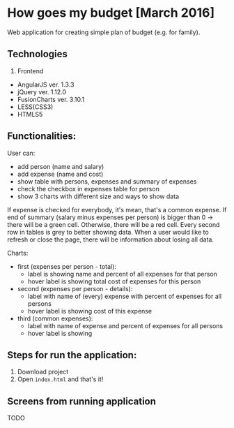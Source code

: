 # How goes my budget [March 2016]

Web application for creating simple plan of budget (e.g. for family).

## Technologies
1. Frontend
  - AngularJS ver. 1.3.3
  - jQuery ver. 1.12.0
  - FusionCharts ver. 3.10.1
  - LESS(CSS3)
  - HTMLS5

## Functionalities:
User can:
- add person (name and salary)
- add expense (name and cost)
- show table with persons, expenses and summary of expenses
- check the checkbox in expenses table for person
- show 3 charts with different size and ways to show data

If expense is checked for everybody, it's mean, that's a common expense.
If end of summary (salary minus expenses per person) is bigger than 0 -> there will be a green cell. Otherwise, there will be a red cell.
Every second row in tables is grey to better showing data.
When a user would like to refresh or close the page, there will be information about losing all data.

Charts:
  - first (expenses per person - total):
    - label is showing name and percent of all expenses for that person
    - hover label is showing total cost of expenses for this person
  - second (expenses per person - details):
    - label with name of (every) expense with percent of expenses for all persons
    - hover label is showing cost of this expense
  - third (common expenses):
    - label with name of expense and percent of expenses for all persons
    - hover label is showing

## Steps for run the application:
1. Download project
2. Open `index.html` and that's it!

## Screens from running application
TODO
